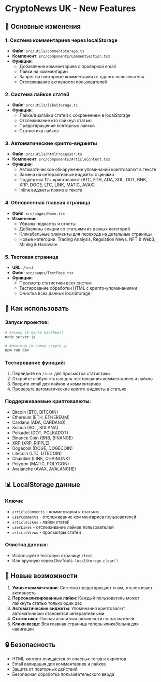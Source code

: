 # CryptoNews UK - New Features

## 🎯 Основные изменения

### 1. Система комментариев через localStorage
- **Файл**: `src/utils/commentStorage.ts`
- **Компонент**: `src/components/CommentSection.tsx`
- **Функции**:
  - Добавление комментариев с проверкой email
  - Лайки на комментарии
  - Запрет на повторные комментарии от одного пользователя
  - Отслеживание активности пользователей

### 2. Система лайков статей
- **Файл**: `src/utils/likeStorage.ts`
- **Функции**:
  - Лайки/дизлайки статей с сохранением в localStorage
  - Отслеживание кто лайкнул статью
  - Предотвращение повторных лайков
  - Статистика лайков

### 3. Автоматические крипто-виджеты
- **Файл**: `src/utils/htmlProcessor.ts`
- **Компонент**: `src/components/ArticleContent.tsx`
- **Функции**:
  - Автоматическое обнаружение упоминаний криптовалют в тексте
  - Замена на интерактивные виджеты с ценами
  - Поддержка 12+ криптовалют (BTC, ETH, ADA, SOL, DOT, BNB, XRP, DOGE, LTC, LINK, MATIC, AVAX)
  - Inline виджеты прямо в тексте

### 4. Обновленная главная страница
- **Файл**: `src/pages/Home.tsx`
- **Изменения**:
  - Убраны подкасты и отчеты
  - Добавлены секции со статьями из разных категорий
  - Кликабельные элементы для перехода на детальные страницы
  - Новые категории: Trading Analysis, Regulation News, NFT & Web3, Mining & Hardware

### 5. Тестовая страница
- **URL**: `/test`
- **Файл**: `src/pages/TestPage.tsx`
- **Функции**:
  - Просмотр статистики всех систем
  - Тестирование обработки HTML с крипто-упоминаниями
  - Очистка всех данных localStorage

## 🔧 Как использовать

### Запуск проектов:
```bash
# Бэкенд (в папке backNews)
node server.js

# Фронтенд (в папке crypto_y)
npm run dev
```

### Тестирование функций:
1. Перейдите на `/test` для просмотра статистики
2. Откройте любую статью для тестирования комментариев и лайков
3. Введите email для лайков и комментариев
4. Проверьте автоматические крипто-виджеты в статьях

### Поддерживаемые криптовалюты:
- Bitcoin (BTC, BITCOIN)
- Ethereum (ETH, ETHEREUM)
- Cardano (ADA, CARDANO)
- Solana (SOL, SOLANA)
- Polkadot (DOT, POLKADOT)
- Binance Coin (BNB, BINANCE)
- XRP (XRP, RIPPLE)
- Dogecoin (DOGE, DOGECOIN)
- Litecoin (LTC, LITECOIN)
- Chainlink (LINK, CHAINLINK)
- Polygon (MATIC, POLYGON)
- Avalanche (AVAX, AVALANCHE)

## 📊 LocalStorage данные

### Ключи:
- `articleComments` - комментарии к статьям
- `userComments` - отслеживание комментариев пользователей
- `articleLikes` - лайки статей
- `userLikes` - отслеживание лайков пользователей
- `articleViews` - просмотры статей

### Очистка данных:
- Используйте тестовую страницу `/test`
- Или вручную через DevTools: `localStorage.clear()`

## 🚀 Новые возможности

1. **Умные комментарии**: Система предотвращает спам, отслеживает активность
2. **Персонализированные лайки**: Каждый пользователь может лайкнуть статью только один раз
3. **Автоматические виджеты**: Упоминания криптовалют автоматически становятся интерактивными
4. **Статистика**: Полная аналитика активности пользователей
5. **Клики везде**: Вся главная страница теперь кликабельна для навигации

## 🔒 Безопасность

- HTML контент очищается от опасных тегов и скриптов
- Email валидация для комментариев и лайков
- Защита от повторных действий
- Безопасная обработка пользовательского ввода 